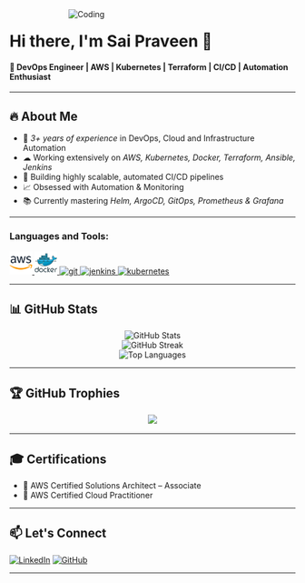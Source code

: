 
<img align="right" alt="Coding" width="400" src="https://media.tenor.com/rePDFwOJxAAAad/hacking.gif">

# Hi there, I'm Sai Praveen 👋  
#### 🚀 DevOps Engineer | AWS | Kubernetes | Terraform | CI/CD | Automation Enthusiast

---

## 🔥 About Me

- 🎯 *3+ years of experience* in DevOps, Cloud and Infrastructure Automation
- ☁ Working extensively on *AWS, Kubernetes, Docker, Terraform, Ansible, Jenkins*
- 🔧 Building highly scalable, automated CI/CD pipelines
- 📈 Obsessed with Automation & Monitoring
- 📚 Currently mastering *Helm, ArgoCD, GitOps, Prometheus & Grafana*

---

<h3 align="left">Languages and Tools:</h3>
<p align="left"> <a href="https://aws.amazon.com" target="_blank" rel="noreferrer"> <img src="https://raw.githubusercontent.com/devicons/devicon/master/icons/amazonwebservices/amazonwebservices-original-wordmark.svg" alt="aws" width="40" height="40"/> </a> <a href="https://www.docker.com/" target="_blank" rel="noreferrer"> <img src="https://raw.githubusercontent.com/devicons/devicon/master/icons/docker/docker-original-wordmark.svg" alt="docker" width="40" height="40"/> </a> <a href="https://git-scm.com/" target="_blank" rel="noreferrer"> <img src="https://www.vectorlogo.zone/logos/git-scm/git-scm-icon.svg" alt="git" width="40" height="40"/> </a> <a href="https://www.jenkins.io" target="_blank" rel="noreferrer"> <img src="https://www.vectorlogo.zone/logos/jenkins/jenkins-icon.svg" alt="jenkins" width="40" height="40"/> </a> <a href="https://kubernetes.io" target="_blank" rel="noreferrer"> <img src="https://www.vectorlogo.zone/logos/kubernetes/kubernetes-icon.svg" alt="kubernetes" width="40" height="40"/> </a> </p>

---

## 📊 GitHub Stats

<p align="center">
  <img src="https://github-readme-stats.vercel.app/api?username=SaiPraveen63018&show_icons=true&theme=tokyonight&count_private=true" alt="GitHub Stats" />
  <br>
  <img src="https://github-readme-streak-stats.herokuapp.com/?user=SaiPraveen63018&theme=tokyonight" alt="GitHub Streak" />
  <br>
  <img src="https://github-readme-stats.vercel.app/api/top-langs/?username=SaiPraveen63018&layout=compact&theme=tokyonight" alt="Top Languages" />
</p>

---
## 🏆 GitHub Trophies

<p align="center">
  <img src="https://github-profile-trophy.vercel.app/?username=SaiPraveen63018&theme=onestar&row=1&column=7" />
</p>

---

## 🎓 Certifications

- 🏅 AWS Certified Solutions Architect – Associate
- 🏅 AWS Certified Cloud Practitioner

---

## 📫 Let's Connect

[![LinkedIn](https://img.shields.io/badge/LinkedIn-0A66C2?logo=linkedin&logoColor=white)](https://www.linkedin.com/in/YOUR_LINK_HERE/)
[![GitHub](https://img.shields.io/badge/GitHub-181717?logo=github&logoColor=white)](https://github.com/SaiPraveen63018)

---
